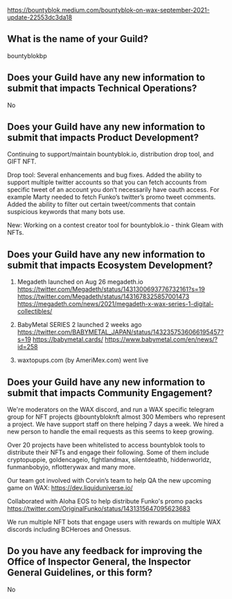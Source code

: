 https://bountyblok.medium.com/bountyblok-on-wax-september-2021-update-22553dc3da18

## What is the name of your Guild?

bountyblokbp

## Does your Guild have any new information to submit that impacts Technical Operations?

No


## Does your Guild have any new information to submit that impacts Product Development?

Continuing to support/maintain bountyblok.io, distribution drop tool, and GIFT NFT. 

Drop tool:
Several enhancements and bug fixes. Added the ability to support multiple twitter accounts so that you can fetch accounts from specific tweet of an account you don’t necessarily have oauth access. For example Marty needed to fetch Funko’s twitter’s promo tweet comments.  
Added the ability to filter out certain tweet/comments that contain suspicious keywords that many bots use. 

New: Working on a contest creator tool for bountyblok.io - think Gleam with NFTs.

## Does your Guild have any new information to submit that impacts Ecosystem Development?

1) Megadeth launched on Aug 26 
megadeth.io 
https://twitter.com/Megadeth/status/1431300693776732161?s=19
https://twitter.com/Megadeth/status/1431678325857001473
https://megadeth.com/news/2021/megadeth-x-wax-series-1-digital-collectibles/

2) BabyMetal SERIES 2 launched 2 weeks ago
https://twitter.com/BABYMETAL_JAPAN/status/1432357536066195457?s=19
https://babymetal.cards/ 
https://www.babymetal.com/en/news/?id=258


3) waxtopups.com (by AmeriMex.com) went live 


## Does your Guild have any new information to submit that impacts Community Engagement?

We're moderators on the WAX discord, and run a WAX specific telegram group for NFT projects @bountybloknft almost 300 Members who represent a project. We have support staff on there helping 7 days a week. We hired a new person to handle the email requests as this seems to keep growing.

Over 20 projects have been whitelisted to access bountyblok tools to distribute their NFTs and engage their following. Some of them include cryptopuppie, goldencageio, fightlandmax, silentdeathb, hiddenworldz, funmanbobyjo, nflotterywax and many more.

Our team got involved with Corvin’s team to help QA the new upcoming game on WAX: https://dev.liquiduniverse.io/

Collaborated with Aloha EOS to help distribute Funko's promo packs https://twitter.com/OriginalFunko/status/1431315647095623683

We run multiple NFT bots that engage users with rewards on multiple WAX discords including BCHeroes and Onessus. 
 
## Do you have any feedback for improving the Office of Inspector General, the Inspector General Guidelines, or this form?

No
